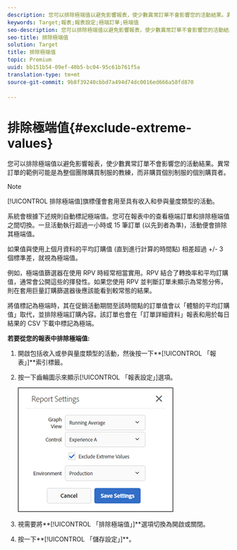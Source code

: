 ```yaml
---
description: 您可以排除極端值以避免影響報表，使少數異常訂單不會影響您的活動結果。異常訂單的範例可能是為整個團隊購買制服的教練，而非購買個別制服的個別購買者。
keywords: Target;報表;報表設定;極端訂單;極端值
seo-description: 您可以排除極端值以避免影響報表，使少數異常訂單不會影響您的活動結果。異常訂單的範例可能是為整個團隊購買制服的教練，而非購買個別制服的個別購買者。
seo-title: 排除極端值
solution: Target
title: 排除極端值
topic: Premium
uuid: bb151b54-09ef-40b5-bc04-95c61b761f5a
translation-type: tm+mt
source-git-commit: 9b8f39240cbbd7a494d74dc0016ed666a58fd870

---
```



# 排除極端值{#exclude-extreme-values}

您可以排除極端值以避免影響報表，使少數異常訂單不會影響您的活動結果。異常訂單的範例可能是為整個團隊購買制服的教練，而非購買個別制服的個別購買者。

>[!NOTE]
>
>[!UICONTROL 排除極端值]旗標僅會套用至具有收入和參與量度類型的活動。

系統會根據下述規則自動標記極端值。您可在報表中的查看極端訂單和排除極端值之間切換。一旦活動執行超過一小時或 15 筆訂單 (以先到者為準)，活動便會排除其極端值。

如果值與使用上個月資料的平均訂購值 (直到進行計算的時間點) 相差超過 +/- 3 個標準差，就視為極端值。

例如，極端值篩選器在使用 RPV 時經常相當實用。RPV 結合了轉換率和平均訂購值，通常會公開這些的揮發性。如果您使用 RPV 並判斷訂單未顯示為常態分佈，則在套用巨量訂購篩選器後應該能看到較常態的結果。

將值標記為極端時，其在促銷活動期間至該時間點的訂單值會以「體驗的平均訂購值」取代，並排除極端訂購內容。該訂單也會在「訂單詳細資料」報表和用於每日結果的 CSV 下載中標記為極端。

**若要從您的報表中排除極端值:**

1. 開啟包括收入或參與量度類型的活動，然後按一下**[!UICONTROL 「報表」]**索引標籤。
1. 按一下齒輪圖示來顯示[!UICONTROL 「報表設定」]選項。

   ![步驟結果](assets/exclude_extreme_values.png)

1. 視需要將**[!UICONTROL 「排除極端值」]**選項切換為開啟或關閉。
1. 按一下**[!UICONTROL 「儲存設定」]**。
